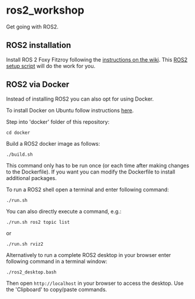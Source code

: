 # ros2_workshop

Get going with ROS2.

## ROS2 installation

Install ROS 2 Foxy Fitzroy following the [instructions on the wiki](https://index.ros.org/doc/ros2/Installation/Foxy/).
This [ROS2 setup script](https://github.com/Tiryoh/ros2_setup_scripts_ubuntu) will do the work for you.

## ROS2 via Docker

Instead of installing ROS2 you can also opt for using Docker.

To install Docker on Ubuntu follow instructions [here](https://docs.docker.com/engine/install/ubuntu/).

Step into 'docker' folder of this repository:
```
cd docker
```

Build a ROS2 docker image as follows:
```
./build.sh
```
This command only has to be run once (or each time after making changes to the Dockerfile).
If you want you can modify the Dockerfile to install additional packages.

To run a ROS2 shell open a terminal and enter following command:
```
./run.sh
```

You can also directly execute a command, e.g.:
```
./run.sh ros2 topic list
```
or
```
./run.sh rviz2
```

Alternatively to run a complete ROS2 desktop in your browser enter following command in a terminal window:
```
./ros2_desktop.bash
```
Then open `http://localhost` in your browser to access the desktop.
Use the 'Clipboard' to copy/paste commands.


